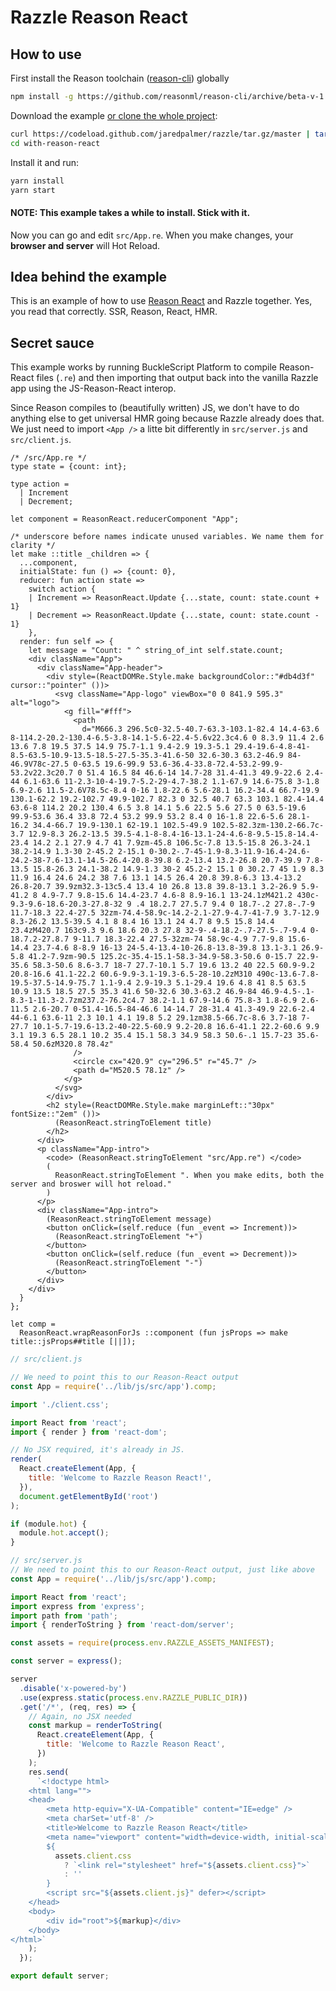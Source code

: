 # Razzle Reason React

## How to use

First install the Reason toolchain ([reason-cli](https://github.com/reasonml/reason-cli)) globally

```bash
npm install -g https://github.com/reasonml/reason-cli/archive/beta-v-1.13.6-bin-darwin.tar.gz
```

Download the example [or clone the whole project](https://github.com/jaredpalmer/razzle.git):

```bash
curl https://codeload.github.com/jaredpalmer/razzle/tar.gz/master | tar -xz --strip=2 razzle-master/examples/with-reason-react
cd with-reason-react
```

Install it and run:

```bash
yarn install
yarn start
```

#### NOTE: This example takes a while to install. Stick with it.

Now you can go and edit `src/App.re`. When you make changes, your **browser and server** will Hot Reload.

## Idea behind the example

This is an example of how to use [Reason React](https://github.com/reasonml/reason-react) and Razzle together. Yes, you read that correctly. SSR, Reason, React, HMR.

## Secret sauce

This example works by running BuckleScript Platform to compile Reason-React files (`.re`) and then importing that output back into the vanilla Razzle app using the JS-Reason-React interop.

Since Reason compiles to (beautifully written) JS, we don't have to do anything else to get universal HMR going because Razzle already does that. We just need to import `<App />` a litte bit differently in `src/server.js` and `src/client.js`.

```reason
/* /src/App.re */
type state = {count: int};

type action =
  | Increment
  | Decrement;

let component = ReasonReact.reducerComponent "App";

/* underscore before names indicate unused variables. We name them for clarity */
let make ::title _children => {
  ...component,
  initialState: fun () => {count: 0},
  reducer: fun action state =>
    switch action {
    | Increment => ReasonReact.Update {...state, count: state.count + 1}
    | Decrement => ReasonReact.Update {...state, count: state.count - 1}
    },
  render: fun self => {
    let message = "Count: " ^ string_of_int self.state.count;
    <div className="App">
      <div className="App-header">
        <div style=(ReactDOMRe.Style.make backgroundColor::"#db4d3f" cursor::"pointer" ())>
          <svg className="App-logo" viewBox="0 0 841.9 595.3" alt="logo">
            <g fill="#fff">
              <path
                d="M666.3 296.5c0-32.5-40.7-63.3-103.1-82.4 14.4-63.6 8-114.2-20.2-130.4-6.5-3.8-14.1-5.6-22.4-5.6v22.3c4.6 0 8.3.9 11.4 2.6 13.6 7.8 19.5 37.5 14.9 75.7-1.1 9.4-2.9 19.3-5.1 29.4-19.6-4.8-41-8.5-63.5-10.9-13.5-18.5-27.5-35.3-41.6-50 32.6-30.3 63.2-46.9 84-46.9V78c-27.5 0-63.5 19.6-99.9 53.6-36.4-33.8-72.4-53.2-99.9-53.2v22.3c20.7 0 51.4 16.5 84 46.6-14 14.7-28 31.4-41.3 49.9-22.6 2.4-44 6.1-63.6 11-2.3-10-4-19.7-5.2-29-4.7-38.2 1.1-67.9 14.6-75.8 3-1.8 6.9-2.6 11.5-2.6V78.5c-8.4 0-16 1.8-22.6 5.6-28.1 16.2-34.4 66.7-19.9 130.1-62.2 19.2-102.7 49.9-102.7 82.3 0 32.5 40.7 63.3 103.1 82.4-14.4 63.6-8 114.2 20.2 130.4 6.5 3.8 14.1 5.6 22.5 5.6 27.5 0 63.5-19.6 99.9-53.6 36.4 33.8 72.4 53.2 99.9 53.2 8.4 0 16-1.8 22.6-5.6 28.1-16.2 34.4-66.7 19.9-130.1 62-19.1 102.5-49.9 102.5-82.3zm-130.2-66.7c-3.7 12.9-8.3 26.2-13.5 39.5-4.1-8-8.4-16-13.1-24-4.6-8-9.5-15.8-14.4-23.4 14.2 2.1 27.9 4.7 41 7.9zm-45.8 106.5c-7.8 13.5-15.8 26.3-24.1 38.2-14.9 1.3-30 2-45.2 2-15.1 0-30.2-.7-45-1.9-8.3-11.9-16.4-24.6-24.2-38-7.6-13.1-14.5-26.4-20.8-39.8 6.2-13.4 13.2-26.8 20.7-39.9 7.8-13.5 15.8-26.3 24.1-38.2 14.9-1.3 30-2 45.2-2 15.1 0 30.2.7 45 1.9 8.3 11.9 16.4 24.6 24.2 38 7.6 13.1 14.5 26.4 20.8 39.8-6.3 13.4-13.2 26.8-20.7 39.9zm32.3-13c5.4 13.4 10 26.8 13.8 39.8-13.1 3.2-26.9 5.9-41.2 8 4.9-7.7 9.8-15.6 14.4-23.7 4.6-8 8.9-16.1 13-24.1zM421.2 430c-9.3-9.6-18.6-20.3-27.8-32 9 .4 18.2.7 27.5.7 9.4 0 18.7-.2 27.8-.7-9 11.7-18.3 22.4-27.5 32zm-74.4-58.9c-14.2-2.1-27.9-4.7-41-7.9 3.7-12.9 8.3-26.2 13.5-39.5 4.1 8 8.4 16 13.1 24 4.7 8 9.5 15.8 14.4 23.4zM420.7 163c9.3 9.6 18.6 20.3 27.8 32-9-.4-18.2-.7-27.5-.7-9.4 0-18.7.2-27.8.7 9-11.7 18.3-22.4 27.5-32zm-74 58.9c-4.9 7.7-9.8 15.6-14.4 23.7-4.6 8-8.9 16-13 24-5.4-13.4-10-26.8-13.8-39.8 13.1-3.1 26.9-5.8 41.2-7.9zm-90.5 125.2c-35.4-15.1-58.3-34.9-58.3-50.6 0-15.7 22.9-35.6 58.3-50.6 8.6-3.7 18-7 27.7-10.1 5.7 19.6 13.2 40 22.5 60.9-9.2 20.8-16.6 41.1-22.2 60.6-9.9-3.1-19.3-6.5-28-10.2zM310 490c-13.6-7.8-19.5-37.5-14.9-75.7 1.1-9.4 2.9-19.3 5.1-29.4 19.6 4.8 41 8.5 63.5 10.9 13.5 18.5 27.5 35.3 41.6 50-32.6 30.3-63.2 46.9-84 46.9-4.5-.1-8.3-1-11.3-2.7zm237.2-76.2c4.7 38.2-1.1 67.9-14.6 75.8-3 1.8-6.9 2.6-11.5 2.6-20.7 0-51.4-16.5-84-46.6 14-14.7 28-31.4 41.3-49.9 22.6-2.4 44-6.1 63.6-11 2.3 10.1 4.1 19.8 5.2 29.1zm38.5-66.7c-8.6 3.7-18 7-27.7 10.1-5.7-19.6-13.2-40-22.5-60.9 9.2-20.8 16.6-41.1 22.2-60.6 9.9 3.1 19.3 6.5 28.1 10.2 35.4 15.1 58.3 34.9 58.3 50.6-.1 15.7-23 35.6-58.4 50.6zM320.8 78.4z"
              />
              <circle cx="420.9" cy="296.5" r="45.7" />
              <path d="M520.5 78.1z" />
            </g>
          </svg>
        </div>
        <h2 style=(ReactDOMRe.Style.make marginLeft::"30px" fontSize::"2em" ())>
          (ReasonReact.stringToElement title)
        </h2>
      </div>
      <p className="App-intro">
        <code> (ReasonReact.stringToElement "src/App.re") </code>
        (
          ReasonReact.stringToElement ". When you make edits, both the server and broswer will hot reload."
        )
      </p>
      <div className="App-intro">
        (ReasonReact.stringToElement message)
        <button onClick=(self.reduce (fun _event => Increment))>
          (ReasonReact.stringToElement "+")
        </button>
        <button onClick=(self.reduce (fun _event => Decrement))>
          (ReasonReact.stringToElement "-")
        </button>
      </div>
    </div>
  }
};

let comp =
  ReasonReact.wrapReasonForJs ::component (fun jsProps => make title::jsProps##title [||]);
```

```js
// src/client.js

// We need to point this to our Reason-React output
const App = require('../lib/js/src/app').comp;

import './client.css';

import React from 'react';
import { render } from 'react-dom';

// No JSX required, it's already in JS.
render(
  React.createElement(App, {
    title: 'Welcome to Razzle Reason React!',
  }),
  document.getElementById('root')
);

if (module.hot) {
  module.hot.accept();
}
```

```js
// src/server.js
// We need to point this to our Reason-React output, just like above
const App = require('../lib/js/src/app').comp;

import React from 'react';
import express from 'express';
import path from 'path';
import { renderToString } from 'react-dom/server';

const assets = require(process.env.RAZZLE_ASSETS_MANIFEST);

const server = express();

server
  .disable('x-powered-by')
  .use(express.static(process.env.RAZZLE_PUBLIC_DIR))
  .get('/*', (req, res) => {
    // Again, no JSX needed
    const markup = renderToString(
      React.createElement(App, {
        title: 'Welcome to Razzle Reason React',
      })
    );
    res.send(
      `<!doctype html>
    <html lang="">
    <head>
        <meta http-equiv="X-UA-Compatible" content="IE=edge" />
        <meta charSet='utf-8' />
        <title>Welcome to Razzle Reason React</title>
        <meta name="viewport" content="width=device-width, initial-scale=1">
        ${
          assets.client.css
            ? `<link rel="stylesheet" href="${assets.client.css}">`
            : ''
        }
        <script src="${assets.client.js}" defer></script>
    </head>
    <body>
        <div id="root">${markup}</div>
    </body>
</html>`
    );
  });

export default server;
```
